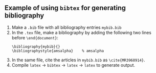 ## Example of using `bibtex` for generating bibliography

1. Make a `.bib` file with all bibliography entries `mybib.bib`
2. In the `.tex` file, make a bibliography by adding the following two lines before `\end{document}`:
    ```
    \bibliography{mybib}{}
    \bibliographystyle{amsalpha}    % amsalpha
    ```
3. In the same file, cite the articles in `mybib.bib` as `\cite{MR3968914}`.
4. Compile `latex` → `bibtex` → `latex` → `latex` to generate output. 
